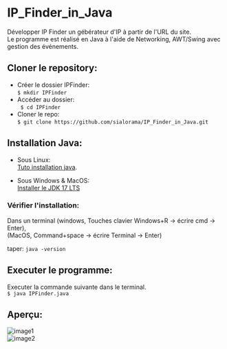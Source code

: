 # IP_Finder_in_Java  

Développer IP Finder un gébérateur d'IP à partir de l'URL du site.  
Le programme est réalisé en Java à l'aide de Networking, AWT/Swing avec gestion des événements.  

## Cloner le repository:  

* Créer le dossier IPFinder:  
```$ mkdir IPFinder```  
* Accéder au dossier:  
``` $ cd IPFinder```  
* Cloner le repo:  
``` $ git clone https://github.com/sialorama/IP_Finder_in_Java.git ```  

## Installation Java:  

* Sous Linux:  
[Tuto installation java](https://linuxhint.com/install_java_linux_mint/).  

* Sous Windows & MacOS:  
[Installer le JDK 17 LTS](https://www.adoptium.net)  
  
### Vérifier l'installation:  
Dans un terminal (windows, Touches clavier Windows+R -> écrire cmd -> Enter),  
(MacOS, Command+space -> écrire Terminal -> Enter)  

taper: ``` java -version ```  

## Executer le programme:  
 
Executer la commande suivante dans le terminal.  
``` $ java IPFinder.java ```  

## Aperçu:  

![image1](./images/ipfinder1.png)  
![image2](./images/ipfinder2.png)  